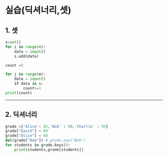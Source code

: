 # 실습(딕셔너리,셋)

## 1. 셋

```python
s=set()
for i in range(n):
    data = input()
    s.add(data)

count =0

for j in range(m):
    data = input()
    if data in s:
        count+=1
print(count)        

```
---

## 2. 딕셔너리

```python
grade ={'Alice': 85,'Bob' : 90,'Charlie' : 95}
grade["David"] = 80
grade["Alice"] = 88
del(grade["Bob"]) # grade.pop("Bob") 
for students in grade.keys():
    print(students,grade[students])

```

